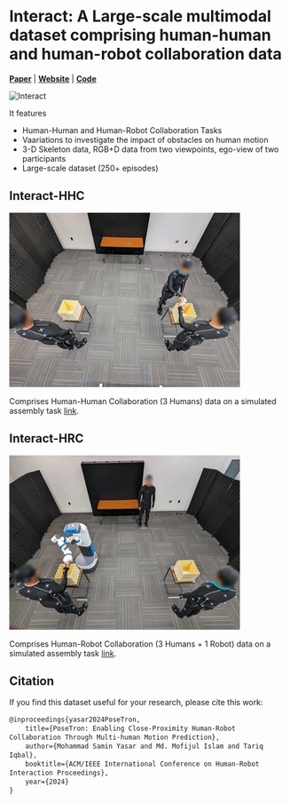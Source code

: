 # Interact: A Large-scale multimodal dataset comprising  human-human and human-robot collaboration data 

[**Paper**](paper.pdf)
| [**Website**](https://mohammadyasar.github.io/Interact/)
| [**Code**](https://github.com/MohammadYasar/Interact/tree/main)

![Interact](Interact-banner.png)


It features
- Human-Human and Human-Robot Collaboration Tasks
- Vaariations to investigate the impact of obstacles on human motion
- 3-D Skeleton data, RGB+D data from two viewpoints, ego-view of two participants
- Large-scale dataset (250+ episodes)


## Interact-HHC
![Interact-HHC](./static/images/Interact-HHC.jpg)

Comprises Human-Human Collaboration (3 Humans) data on a simulated assembly task [link](https://drive.google.com/drive/folders/1r0RX4bHvGpspQf4RSKlcObuNipqp8wKq?usp=drive_link).


## Interact-HRC
![Interact-HRC](./static/images/Interact-HRC.jpg)

Comprises Human-Robot Collaboration (3 Humans + 1 Robot) data on a simulated assembly task [link](https://drive.google.com/drive/folders/1upfF5MGCyu3XdU-5yUxMJ5--GEHu6qvx?usp=sharing).

## Citation

If you find this dataset useful for your research, please cite this work:
```
@inproceedings{yasar2024PoseTron,
    title={PoseTron: Enabling Close-Proximity Human-Robot Collaboration Through Multi-human Motion Prediction},
    author={Mohammad Samin Yasar and Md. Mofijul Islam and Tariq Iqbal},
    booktitle={ACM/IEEE International Conference on Human-Robot Interaction Proceedings},
    year={2024}
}
```

